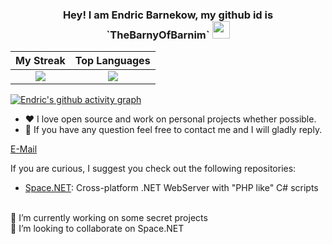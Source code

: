 <h3 align="center">
  <strong>Hey! I am Endric Barnekow, my github id is `TheBarnyOfBarnim`</strong>
  <img src="https://media.giphy.com/media/hvRJCLFzcasrR4ia7z/giphy.gif" width="28">
</h3>

<p align="center">
    <strong></strong>
</p>


My Streak             | Top Languages  
:-------------------------:|:-------------------------:
![](https://github-readme-streak-stats.herokuapp.com/?user=TheBarnyOfBarnim&theme=dark&date_format=j.m.Y)  |  ![](https://git-statistics-three.vercel.app/api/top-langs/?username=TheBarnyOfBarnim&layout=compact&theme=dark&size_weight=0.5&count_weight=0.5&exclude_repo=git-statistics,RTSP2Bitmap)

[![Endric's github activity graph](https://github-readme-activity-graph.vercel.app/graph?username=TheBarnyOfBarnim&theme=github-compact)](https://github-readme-activity-graph.vercel.app/graph?username=TheBarnyOfBarnim&theme=github-compac)


- :heart: I love open source and work on personal projects whether possible.
- 💬 If you have any question feel free to contact me and I will gladly reply.

[E-Mail](mailto:contact+FromGithubProfile@e-barnekow.de)

If you are curious, I suggest you check out the following repositories:

- [Space.NET](https://github.com/TheBarnyOfBarnim/Space.NET): Cross-platform .NET WebServer with "PHP like" C# scripts

<br>
🔭 I’m currently working on some secret projects<br>
👯 I’m looking to collaborate on Space.NET<br>
